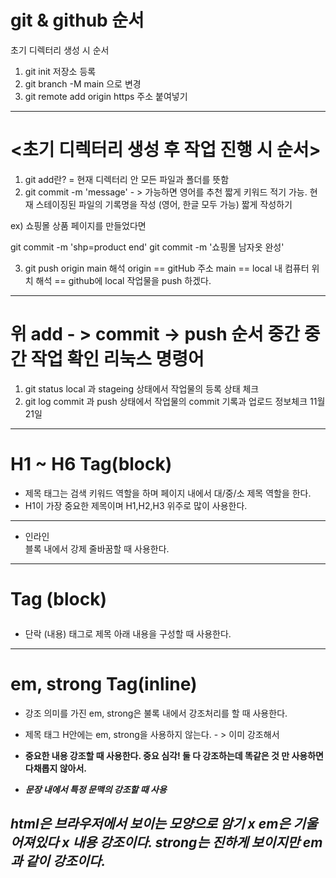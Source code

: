 # git & github 순서 

초기 디렉터리 생성 시 순서 
1. git init 저장소 등록 
2. git branch -M main 으로 변경 
3. git remote add origin https 주소 붙여넣기

--------------------------------------------------

# <초기 디렉터리 생성 후 작업 진행 시 순서>

1. git add란? 
= 현재 디렉터리 안 모든 파일과 폴더를 뜻함 
2. git commit -m 'message' - > 가능하면 영어를 추천 짧게 키워드 적기 가능. 
현재 스테이징된 파일의 기록명을 작성 (영어, 한글 모두 가능)
짧게 작성하기 

ex) 쇼핑몰 상품 페이지를 만들었다면

git commit -m 'shp=product end'
git commit -m '쇼핑몰 남자옷 완성'

3. git push origin main 해석 
 origin == gitHub 주소 
 main == local 내 컴퓨터 위치 
해석 == github에 local 작업물을 push 하겠다.

-----------------------------------------------

# 위 add - > commit -> push 순서 중간 중간 작업 확인 리눅스 명령어 

1. git status 
local 과 stageing 상태에서 작업물의 등록 상태 체크 
2. git log 
commit 과 push 상태에서 작업물의 commit 기록과 업로드 정보체크 
11월21일

-------------------------------------------------

# H1 ~ H6 Tag(block)

* 제목 태그는 검색 키워드 역할을 하며 페이지 내에서 대/중/소 제목 역할을 한다.
* H1이 가장 중요한 제목이며 H1,H2,H3 위주로 많이 사용한다.

-------------------------------------------------------------------
* 인라인 <br> 블록 내에서 강제 줄바꿈할 때 사용한다.
 -------------------------------------------------------------------

# <p> Tag (block)
* 단락 (내용) 태그로 제목 아래 내용을 구성할 때 사용한다.

--------------------------------------------------------------------
# em, strong Tag(inline)
* 강조 의미를 가진 em, strong은 불록 내에서 강조처리를 할 때 사용한다.
* 제목 태그 H안에는 em, strong을 사용하지 않는다. - > 이미 강조해서 

* <strong> 중요한 내용 강조할 때 사용한다. 중요 심각!
    둘 다 강조하는데 똑같은 것 만 사용하면 다채롭지 않아서.
* <em> 문장 내에서 특정 문맥의 강조할 때 사용

html은 브라우저에서 보이는 모양으로 암기 x
em은 기울어져있다 x 내용 강조이다.
strong는 진하게 보이지만 em과 같이 강조이다.
--------------------------------------------------------------------